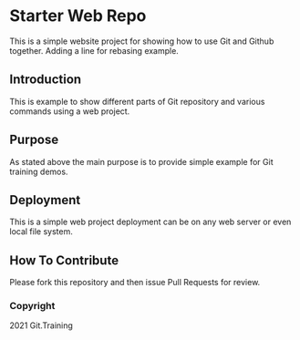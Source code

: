 # Starter Web Repo
This is a simple website project for showing how to use Git and Github together. Adding a line for rebasing example.
## Introduction

This is example to show different parts of Git repository and various commands using a web project.

## Purpose

As stated above the main purpose is to provide simple example for Git training demos.

## Deployment

This is a simple web project deployment can be on any web server or even local file system.

## How To Contribute

Please fork this repository and then issue Pull Requests for review.

### Copyright
2021 Git.Training
